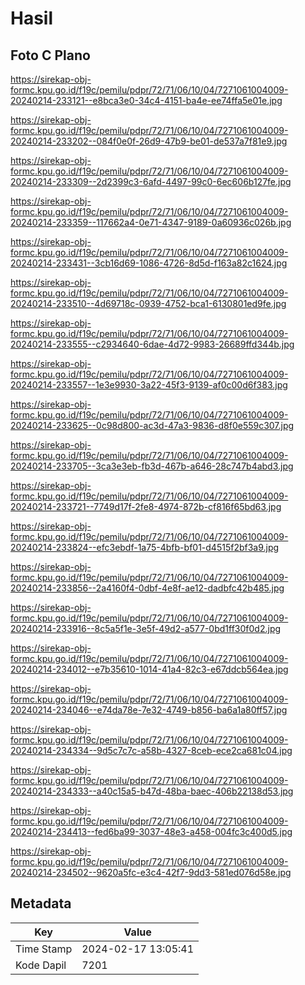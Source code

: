 # Hasil

## Foto C Plano

https://sirekap-obj-formc.kpu.go.id/f19c/pemilu/pdpr/72/71/06/10/04/7271061004009-20240214-233121--e8bca3e0-34c4-4151-ba4e-ee74ffa5e01e.jpg

https://sirekap-obj-formc.kpu.go.id/f19c/pemilu/pdpr/72/71/06/10/04/7271061004009-20240214-233202--084f0e0f-26d9-47b9-be01-de537a7f81e9.jpg

https://sirekap-obj-formc.kpu.go.id/f19c/pemilu/pdpr/72/71/06/10/04/7271061004009-20240214-233309--2d2399c3-6afd-4497-99c0-6ec606b127fe.jpg

https://sirekap-obj-formc.kpu.go.id/f19c/pemilu/pdpr/72/71/06/10/04/7271061004009-20240214-233359--117662a4-0e71-4347-9189-0a60936c026b.jpg

https://sirekap-obj-formc.kpu.go.id/f19c/pemilu/pdpr/72/71/06/10/04/7271061004009-20240214-233431--3cb16d69-1086-4726-8d5d-f163a82c1624.jpg

https://sirekap-obj-formc.kpu.go.id/f19c/pemilu/pdpr/72/71/06/10/04/7271061004009-20240214-233510--4d69718c-0939-4752-bca1-6130801ed9fe.jpg

https://sirekap-obj-formc.kpu.go.id/f19c/pemilu/pdpr/72/71/06/10/04/7271061004009-20240214-233555--c2934640-6dae-4d72-9983-26689ffd344b.jpg

https://sirekap-obj-formc.kpu.go.id/f19c/pemilu/pdpr/72/71/06/10/04/7271061004009-20240214-233557--1e3e9930-3a22-45f3-9139-af0c00d6f383.jpg

https://sirekap-obj-formc.kpu.go.id/f19c/pemilu/pdpr/72/71/06/10/04/7271061004009-20240214-233625--0c98d800-ac3d-47a3-9836-d8f0e559c307.jpg

https://sirekap-obj-formc.kpu.go.id/f19c/pemilu/pdpr/72/71/06/10/04/7271061004009-20240214-233705--3ca3e3eb-fb3d-467b-a646-28c747b4abd3.jpg

https://sirekap-obj-formc.kpu.go.id/f19c/pemilu/pdpr/72/71/06/10/04/7271061004009-20240214-233721--7749d17f-2fe8-4974-872b-cf816f65bd63.jpg

https://sirekap-obj-formc.kpu.go.id/f19c/pemilu/pdpr/72/71/06/10/04/7271061004009-20240214-233824--efc3ebdf-1a75-4bfb-bf01-d4515f2bf3a9.jpg

https://sirekap-obj-formc.kpu.go.id/f19c/pemilu/pdpr/72/71/06/10/04/7271061004009-20240214-233856--2a4160f4-0dbf-4e8f-ae12-dadbfc42b485.jpg

https://sirekap-obj-formc.kpu.go.id/f19c/pemilu/pdpr/72/71/06/10/04/7271061004009-20240214-233916--8c5a5f1e-3e5f-49d2-a577-0bd1ff30f0d2.jpg

https://sirekap-obj-formc.kpu.go.id/f19c/pemilu/pdpr/72/71/06/10/04/7271061004009-20240214-234012--e7b35610-1014-41a4-82c3-e67ddcb564ea.jpg

https://sirekap-obj-formc.kpu.go.id/f19c/pemilu/pdpr/72/71/06/10/04/7271061004009-20240214-234046--e74da78e-7e32-4749-b856-ba6a1a80ff57.jpg

https://sirekap-obj-formc.kpu.go.id/f19c/pemilu/pdpr/72/71/06/10/04/7271061004009-20240214-234334--9d5c7c7c-a58b-4327-8ceb-ece2ca681c04.jpg

https://sirekap-obj-formc.kpu.go.id/f19c/pemilu/pdpr/72/71/06/10/04/7271061004009-20240214-234333--a40c15a5-b47d-48ba-baec-406b22138d53.jpg

https://sirekap-obj-formc.kpu.go.id/f19c/pemilu/pdpr/72/71/06/10/04/7271061004009-20240214-234413--fed6ba99-3037-48e3-a458-004fc3c400d5.jpg

https://sirekap-obj-formc.kpu.go.id/f19c/pemilu/pdpr/72/71/06/10/04/7271061004009-20240214-234502--9620a5fc-e3c4-42f7-9dd3-581ed076d58e.jpg


## Metadata

| Key        | Value               |
| ---------- | ------------------- |
| Time Stamp | 2024-02-17 13:05:41 |
| Kode Dapil | 7201                |



